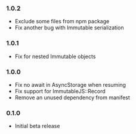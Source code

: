 ### 1.0.2

- Exclude some files from npm package
- Fix another bug with Immutable serialization

### 1.0.1

- Fix for nested Immutable objects

### 1.0.0

- Fix no await in AsyncStorage when resuming
- Fix support for ImmutableJS::Record
- Remove an unused dependency from manifest

### 0.1.0

- Initial beta release
